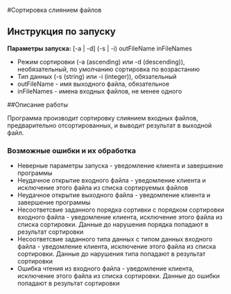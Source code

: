 #Сортировка слиянием файлов
## Инструкция по запуску

**Параметры запуска:** [-a | -d] (-s | -i) outFileName inFileNames
* Режим сортировки (-a (ascending) или -d (descending)), необязательный, по умолчанию сортировка по возрастанию
* Тип данных (-s (string) или -i (integer)), обязательный
* outFileName - имя выходного файла, обязательное
* inFileNames - имена входных файлов, не менее одного

##Описание работы

Программа производит сортировку слиянием входных файлов, предварительно отсортированных, и выводит результат в выходной 
файл.
### Возможные ошибки и их обработка
* Неверные параметры запуска - уведомление клиента и завершение программы
* Неудачное открытие входного файла - уведомление клиента и исключение этого файла из списка сортируемых файлов
* Неудачное открытие выходного файла - уведомление клиента и завершение программы
* Несоответсвие заданного порядка сортивки с порядком сортировки входного файла - уведомление клиента, исключение этого файла из списка сортировки. Данные до нарушения порядка попадают в результат сортировки
* Несоответсвие заданного типа данных с типом данных входного файла - уведомление клиента, исключение этого файла из списка сортировки. Данные до нарушения типа попадают в результат сортировки
* Ошибка чтения из входного файла - уведомление клиента, исключение этого файла из списка сортировки. Данные до ошибки попадают в результат сортировки

